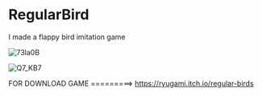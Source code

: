 # RegularBird
I made a flappy bird imitation game

![73la0B](https://github.com/ErsinAgirman/RegularBird/assets/117252660/4fa8108d-a2dc-4d52-b89d-180f7eb4c090)

![Q7_KB7](https://github.com/ErsinAgirman/RegularBird/assets/117252660/9d9e4d75-5f12-418c-b7fe-5bb32c1b3cad)

FOR DOWNLOAD GAME =========> https://ryugami.itch.io/regular-birds
